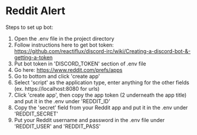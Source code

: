# Reddit Alert
Steps to set up bot:

1. Open the .env file in the project directory
2. Follow instructions here to get bot token: https://github.com/reactiflux/discord-irc/wiki/Creating-a-discord-bot-&-getting-a-token
3. Put bot token in 'DISCORD_TOKEN' section of .env file
4. Go here: https://www.reddit.com/prefs/apps
5. Go to bottom and click 'create app'
6. Select 'script' as the application type, enter anything for the other fields (ex. https://localhost:8080 for urls)
7. Click 'create app', then copy the app token (2 underneath the app title) and put it in the .env under 'REDDIT_ID'
8. Copy the 'secret' field from your Reddit app and put it in the .env under 'REDDIT_SECRET'
9. Put your Reddit username and password in the .env file under 'REDDIT_USER' and 'REDDIT_PASS'
